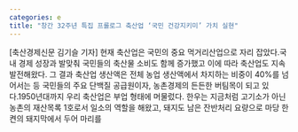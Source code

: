 ```yaml
---
categories: e
title: "창간 32주년 특집 프롤로그 축산업 ‘국민 건강지키미’ 가치 실현"
---
```

[축산경제신문 김기슬 기자] 현재 축산업은 국민의 중요 먹거리산업으로 자리 잡았다.국내 경제 성장과 발맞춰 국민들의 축산물 소비도 함께 증가했고 이에 따라 축산업도 지속 발전해왔다. 그 결과 축산업 생산액은 전체 농업 생산액에서 차지하는 비중이 40%를 넘어서는 등 국민들의 주요 단백질 공급원이자, 농촌경제의 든든한 버팀목이 되고 있다.1950년대까지 우리 축산업은 부업 형태에 머물렀다. 한우는 지금처럼 고기소가 아닌 농촌의 재산목록 1호로서 일소의 역할을 해왔고, 돼지도 남은 잔반처리 요량으로 마당 한 켠의 돼지막에서 두어 마리를